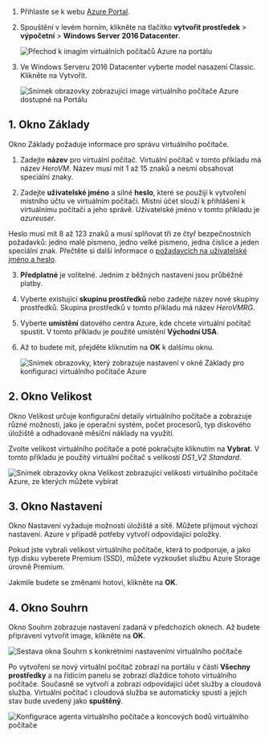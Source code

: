 1. Přihlaste se k webu [Azure Portal](https://portal.azure.com).

2. Spouštění v levém horním, klikněte na tlačítko **vytvořit prostředek** > **výpočetní** > **Windows Server 2016 Datacenter**.

    ![Přechod k imagím virtuálních počítačů Azure na portálu](./media/virtual-machines-common-portal-create-fqdn/marketplace-new.png)

3. Ve Windows Serveru 2016 Datacenter vyberte model nasazení Classic. Klikněte na Vytvořit.

    ![Snímek obrazovky zobrazující image virtuálního počítače Azure dostupné na Portálu](./media/virtual-machines-common-portal-create-fqdn/deployment-classic-model.png)

## <a name="1-basics-blade"></a>1. Okno Základy

Okno Základy požaduje informace pro správu virtuálního počítače.

1. Zadejte **název** pro virtuální počítač. Virtuální počítač v tomto příkladu má název _HeroVM_. Název musí mít 1 až 15 znaků a nesmí obsahovat speciální znaky.

2. Zadejte **uživatelské jméno** a silné **heslo**, které se použijí k vytvoření místního účtu ve virtuálním počítači. Místní účet slouží k přihlášení k virtuálnímu počítači a jeho správě. Uživatelské jméno v tomto příkladu je _azureuser_.

 Heslo musí mít 8 až 123 znaků a musí splňovat tři ze čtyř bezpečnostních požadavků: jedno malé písmeno, jedno velké písmeno, jedna číslice a jeden speciální znak. Přečtěte si další informace o [požadavcích na uživatelské jméno a heslo](../articles/virtual-machines/windows/faq.md).

3. **Předplatné** je volitelné. Jedním z běžných nastavení jsou průběžné platby.

4. Vyberte existující **skupinu prostředků** nebo zadejte název nové skupiny prostředků. Skupina prostředků v tomto příkladu má název _HeroVMRG_.

5. Vyberte **umístění** datového centra Azure, kde chcete virtuální počítač spustit. V tomto příkladu je použité umístění **Východní USA**.

6. Až to budete mít, přejděte kliknutím na **OK** k dalšímu oknu.

    ![Snímek obrazovky, který zobrazuje nastavení v okně Základy pro konfiguraci virtuálního počítače Azure](./media/virtual-machines-common-portal-create-fqdn/basics-blade-classic.png)

## <a name="2-size-blade"></a>2. Okno Velikost

Okno Velikost určuje konfigurační detaily virtuálního počítače a zobrazuje různé možnosti, jako je operační systém, počet procesorů, typ diskového úložiště a odhadované měsíční náklady na využití.  

Zvolte velikost virtuálního počítače a poté pokračujte kliknutím na **Vybrat**. V tomto příkladu je použitý virtuální počítač s velikostí _DS1_\__V2 Standard_.

  ![Snímek obrazovky okna Velikost zobrazující velikosti virtuálního počítače Azure, ze kterých můžete vybírat](./media/virtual-machines-common-portal-create-fqdn/vm-size-classic.png)


## <a name="3-settings-blade"></a>3. Okno Nastavení

Okno Nastavení vyžaduje možnosti úložiště a sítě. Můžete přijmout výchozí nastavení. Azure v případě potřeby vytvoří odpovídající položky.

Pokud jste vybrali velikost virtuálního počítače, která to podporuje, a jako typ disku vyberete Premium (SSD), můžete vyzkoušet službu Azure Storage úrovně Premium.

Jakmile budete se změnami hotovi, klikněte na **OK**.

## <a name="4-summary-blade"></a>4. Okno Souhrn

Okno Souhrn zobrazuje nastavení zadaná v předchozích oknech. Až budete připravení vytvořit image, klikněte na **OK**.

 ![Sestava okna Souhrn s konkrétními nastaveními virtuálního počítače](./media/virtual-machines-common-portal-create-fqdn/summary-blade-classic.png)

Po vytvoření se nový virtuální počítač zobrazí na portálu v části **Všechny prostředky** a na řídicím panelu se zobrazí dlaždice tohoto virtuálního počítače. Současně se vytvoří a zobrazí odpovídající účet služby a cloudová služba. Virtuální počítač i cloudová služba se automaticky spustí a jejich stav bude uvedený jako **spuštěný**.

 ![Konfigurace agenta virtuálního počítače a koncových bodů virtuálního počítače](./media/virtual-machines-common-portal-create-fqdn/portal-with-new-vm.png)
